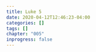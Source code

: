 ```yaml
---
title: Luke 5
date: 2020-04-12T12:46:23-04:00
categories: []
tags: []
chapter: "005"
inprogress: false
---
```


